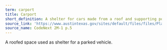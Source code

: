 ```yaml
---
term: carport
title: Carport
short_definition: A shelter for cars made from a roof and supporting posts. Carports are typically located next to a home.
source_link: 'https://www.austintexas.gov/sites/default/files/files/Planning/CodeNEXT/ALDC_PRD_23_LandDevelopmentCode_Combined_2017_0130_web.pdf'
source_name: CodeNext 2M-1 p.5
---
```



A roofed space used as shelter for a parked vehicle.